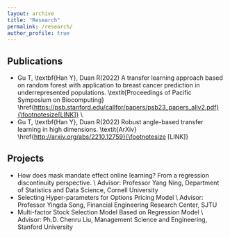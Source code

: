 ```yaml
---
layout: archive
title: "Research"
permalink: /research/
author_profile: true
---
```


## Publications
- Gu T, \textbf{Han Y}, Duan R(2022) A transfer learning approach based on random forest with application to breast cancer prediction in underrepresented populations. \textit{Proceedings of Pacific Symposium on Biocomputing} \href{https://psb.stanford.edu/callfor/papers/psb23_papers_allv2.pdf}{\footnotesize[LINK]} \\
- Gu T, \textbf{Han Y}, Duan R(2022) Robust angle-based transfer learning in high dimensions. \textit{ArXiv} \href{http://arxiv.org/abs/2210.12759}{\footnotesize [LINK]}

## Projects
- How does mask mandate effect online learning? From a regression discontinuity perspective. \\
Advisor: Professor Yang Ning, Department of Statistics and Data Science, Cornell University
- Selecting Hyper-parameters for Options Pricing Model \\
Advisor: Professor Yingda Song, Financial Engineering Research Center, SJTU
- Multi-factor Stock Selection Model Based on Regression Model \\
Advisor: Ph.D. Chenru Liu, Management Science and Engineering, Stanford University




